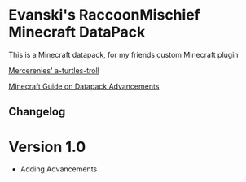 # Evanski's RaccoonMischief Minecraft DataPack

This is a Minecraft datapack, for my friends custom Minecraft plugin

[Mercerenies' a-turtles-troll](https://github.com/Mercerenies/a-turtles-troll)

[Minecraft Guide on Datapack Advancements](https://minecraft.fandom.com/wiki/Advancement/JSON_format)

## Changelog
# Version 1.0
* Adding Advancements